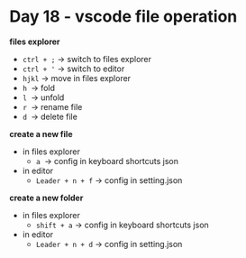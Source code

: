 <!--
 * @Author: Ada J
 * @Date: 2022-06-23 23:02:01
 * @LastEditTime: 2022-06-23 23:47:44
 * @Description: 
-->
# Day 18 - vscode file operation

**files explorer**
* `ctrl + ;` -> switch to files explorer
* `ctrl + '` -> switch to editor
* `hjkl` -> move in files explorer
* `h `-> fold
* `l `-> unfold
* `r `-> rename file
* `d `-> delete file

**create a new file**
* in files explorer
  * `a `-> config in keyboard shortcuts json
* in editor 
  * `Leader + n + f` -> config in setting.json

**create a new folder** 
* in files explorer
  * `shift + a` -> config in keyboard shortcuts json
* in editor 
  * `Leader + n + d` -> config in setting.json
